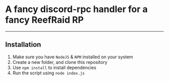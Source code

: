 # A fancy discord-rpc handler for a fancy ReefRaid RP

---

## Installation
1. Make sure you have `NodeJS` & `NPM` installed on your system
2. Create a new folder, and clone this repository
3. Use `npm install` to install dependencies
4. Run the script using `node index.js`
